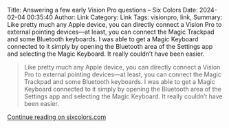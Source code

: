 Title: Answering a few early Vision Pro questions – Six Colors
Date: 2024-02-04 00:35:40
Author: Link
Category: Link
Tags: visionpro, link, 
Summary: Like pretty much any Apple device, you can directly connect a Vision Pro to external pointing devices—at least, you can connect the Magic Trackpad and some Bluetooth keyboards. I was able to get a Magic Keyboard connected to it simply by opening the Bluetooth area of the Settings app and selecting the Magic Keyboard. It really couldn’t have been easier.

> Like pretty much any Apple device, you can directly connect a Vision Pro to external pointing devices—at least, you can connect the Magic Trackpad and some Bluetooth keyboards. I was able to get a Magic Keyboard connected to it simply by opening the Bluetooth area of the Settings app and selecting the Magic Keyboard. It really couldn’t have been easier.

[Continue reading on sixcolors.com](https://sixcolors.com/post/2024/02/answering-a-few-early-vision-pro-questions/)
